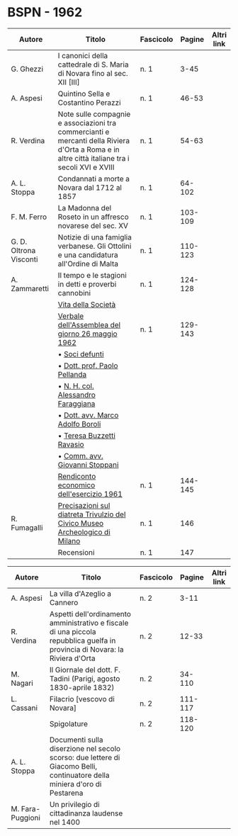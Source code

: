 # BSPN - 1962

| Autore                 | Titolo                                                                                                                                         | Fascicolo | Pagine  | Altri link |
|------------------------|------------------------------------------------------------------------------------------------------------------------------------------------|-----------|---------|------------|
| G. Ghezzi              | I canonici della cattedrale di S. Maria di Novara fino al sec. XII [III]                                                                       | n. 1      | 3-45    |            |
| A. Aspesi              | Quintino Sella e Costantino Perazzi                                                                                                            | n. 1      | 46-53   |            |
| R. Verdina             | Note sulle compagnie e associazioni tra commercianti e mercanti della Riviera d'Orta a Roma e in altre città italiane tra i secoli XVI e XVIII | n. 1      | 54-63   |            |
| A. L. Stoppa           | Condannati a morte a Novara dal 1712 al 1857                                                                                                   | n. 1      | 64-102  |            |
| F. M. Ferro            | La Madonna del Roseto in un affresco novarese del sec. XV                                                                                      | n. 1      | 103-109 |            |
| G. D. Oltrona Visconti | Notizie di una famiglia verbanese. Gli Ottolini e una candidatura all'Ordine di Malta                                                          | n. 1      | 110-123 |            |
| A. Zammaretti          | Il tempo e le stagioni in detti e proverbi cannobini                                                                                           | n. 1      | 124-128 |            |
|                        | [Vita della Società](http://www.ssno.it/BSPNo/bspn_vita62.html#620)                                                                            |           |         |            |
|                        | [Verbale dell'Assemblea del giorno 26 maggio 1962](http://www.ssno.it/BSPNo/bspn_vita62.html#621)                                              | n. 1      | 129-143 |            |
|                        | • [Soci defunti](http://www.ssno.it/BSPNo/bspn_vita62.html#623)                                                                                |           |         |            |
|                        | • [Dott. prof. Paolo Pellanda](http://www.ssno.it/BSPNo/bspn_vita62.html#623-1)                                                                |           |         |            |
|                        | • [N. H. col. Alessandro Faraggiana](http://www.ssno.it/BSPNo/bspn_vita62.html#623-2)                                                          |           |         |            |
|                        | • [Dott. avv. Marco Adolfo Boroli](http://www.ssno.it/BSPNo/bspn_vita62.html#623-3)                                                            |           |         |            |
|                        | • [Teresa Buzzetti Ravasio](http://www.ssno.it/BSPNo/bspn_vita62.html#623-4)                                                                   |           |         |            |
|                        | • [Comm. avv. Giovanni Stoppani](http://www.ssno.it/BSPNo/bspn_vita62.html#623-5)                                                              |           |         |            |
|                        | [Rendiconto economico dell'esercizio 1961](http://www.ssno.it/BSPNo/bspn_vita62.html#622)                                                      | n. 1      | 144-145 |            |
| R. Fumagalli           | [Precisazioni sul diatreta Trivulzio del Civico Museo Archeologico di Milano](http://www.ssno.it/BSPNo/bspn_vita62.html#624)                   | n. 1      | 146     |            |
|                        | Recensioni                                                                                                                                     | n. 1      | 147     |            |

| Autore           | Titolo                                                                                                                       | Fascicolo | Pagine  | Altri link |
|------------------|------------------------------------------------------------------------------------------------------------------------------|-----------|---------|------------|
| A. Aspesi        | La villa d'Azeglio a Cannero                                                                                                 | n. 2      | 3-11    |            |
| R. Verdina       | Aspetti dell'ordinamento amministrativo e fiscale di una piccola repubblica guelfa in provincia di Novara: la Riviera d'Orta | n. 2      | 12-33   |            |
| M. Nagari        | Il Giornale del dott. F. Tadini (Parigi, agosto 1830-aprile 1832)                                                            | n. 2      | 34-110  |            |
| L. Cassani       | Filacrio [vescovo di Novara]                                                                                                 | n. 2      | 111-117 |            |
|                  | Spigolature                                                                                                                  | n. 2      | 118-120 |            |
| A. L. Stoppa     | Documenti sulla diserzione nel secolo scorso: due lettere di Giacomo Belli, continuatore della miniera d'oro di Pestarena    |           |         |            |
| M. Fara-Puggioni | Un privilegio di cittadinanza laudense nel 1400                                                                              |           |         |            |
